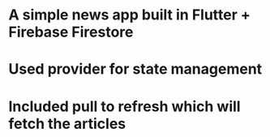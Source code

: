 # A simple news app built in Flutter + Firebase Firestore

# Used provider for state management

# Included pull to refresh which will fetch the articles
